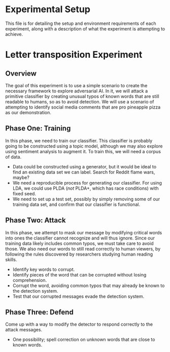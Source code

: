 # Experimental Setup

This file is for detailing the setup and environment requirements of each experiment, along with a description of what the experiment is attempting to achieve.

# Letter transposition Experiment
## Overview
The goal of this experiment is to use a simple scenario to create the necessary framework to explore adversarial AI. In it, we will attack a primitive classifier by creating unusual typos of known words that are still readable to humans, so as to avoid detection. We will use a scenario of attempting to identify social media comments that are pro pineapple pizza as our demonstration.
## Phase One: Training
In this phase, we need to train our classifier. This classifier is probably going to be constructed using a topic model, although we may also explore using sentiment analysis to augment it. To train this, we will need a corpus of data.
* Data could be constructed using a generator, but it would be ideal to find an existing data set we can label. Search for Reddit flame wars, maybe?
* We need a reproducible process for generating our classifier. For using LDA, we could use PLDA (*not* PLDA+, which has race conditions) with fixed seed.
* We need to set up a test set, possibly by simply removing some of our training data set, and confirm that our classifier is functional.
## Phase Two: Attack
In this phase, we attempt to mask our message by modifying critical words into ones the classifier cannot recognize and will thus ignore. Since our training data likely includes common typos, we must take care to avoid those. We also need our words to still read correctly to human viewers, by following the rules discovered by researchers studying human reading skills.
* Identify key words to corrupt.
* Identify pieces of the word that can be corrupted without losing comprehension.
* Corrupt the word, avoiding common typos that may already be known to the detection system.
* Test that our corrupted messages evade the detection system.
## Phase Three: Defend
Come up with a way to modify the detector to respond correctly to the attack messages.
* One possibility; spell correction on unknown words that are close to known words.
